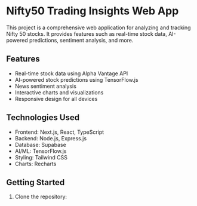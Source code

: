 # Nifty50 Trading Insights Web App

This project is a comprehensive web application for analyzing and tracking Nifty 50 stocks. It provides features such as real-time stock data, AI-powered predictions, sentiment analysis, and more.

## Features

- Real-time stock data using Alpha Vantage API
- AI-powered stock predictions using TensorFlow.js
- News sentiment analysis
- Interactive charts and visualizations
- Responsive design for all devices

## Technologies Used

- Frontend: Next.js, React, TypeScript
- Backend: Node.js, Express.js
- Database: Supabase
- AI/ML: TensorFlow.js
- Styling: Tailwind CSS
- Charts: Recharts

## Getting Started

1. Clone the repository:


